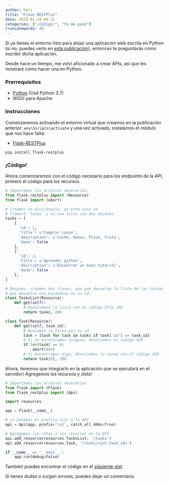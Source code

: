 ```yaml
---
author: Hali
title: "Flask RESTPlus"
date: 2019-01-24 00:31
categories: ["¡Código!", "Ya me pasó"]
truncatewords: 48
---
```


Si ya tienes el entorno listo para alojar una aplicación web escrita en Python
(si no, puedes verlo en [esta publicación][1]), entonces te preguntarás como
escribir dicha aplicación.

Desde hace un tiempo, me volví aficionado a crear APIs, así que les mostraré
cómo hacer una en Python.

### Prerrequisitos
- [Python][2] (Usé Python 3.7)
- WSGI para Apache

### Instrucciones
Comenzaremos activando el entorno virtual que creamos en la publicación
anterior: `env\Scripts\activate` y una vez activado, instalamos el módulo que
nos hace falta:
- [Flask-RESTPlus][3]

`pip install flask-restplus`

### ¡Código!
Ahora comenzaremos con el código necesario para los endpoints de la API, primero
el código para los recursos.

```python
# Importamos los archivos necesarios.
from flask_restplus import (Resource)
from flask import (abort)

# Creamos un diccionario, en este caso se
# llamará `tasks` y es una lista con dos objetos.
tasks = [
    {
      'id': 1,
      'title': u'Comprar cosas',
      'description': u'Leche, Queso, Pizza, Fruta',
      'done': False
    },
    {
      'id': 2,
      'title': u'Aprender python',
      'description': u'Encontrar un buen tutorial',
      'done': False
    },
]

# Después, creamos dos clases, una que devuelve la lista de las tareas y otra
# que devuelve una basandose en su id.
class TasksList(Resource):
    def get(self):
        # Devolvemos la lista con el código http 200
        return tasks, 200

class Task(Resource):
    def get(self, task_id):
        # Buscamos la tarea por su id
        task = [task for task in tasks if task['id'] == task_id]
        # Si no encontramos ninguna, devolvemos el código 404
        if len(task) == 0:
            abort(404)
        # Si encontramos algo, devolvemos la tarea con el código 200
        return task[0], 200
```

Ahora, tenemos que integrarlo en la aplicación que se ejecutará en el servidor\\
Agregamos los recursos y ¡listo!

```python
# Importamos los archivos necesarios
from flask import (Flask)
from flask_restplus import (Api)

import resources

app = Flask(__name__)

# Le ponemos el prefijo «v1» a la API
api = Api(app, prefix='/v1', catch_all_404s=True)

# Agregamos las rutas a los recursos en la API
api.add_resource(resources.TasksList, '/tasks')
api.add_resource(resources.Task, '/tasks/<int:task_id>')

if __name__ == '__main__':
    app.run(debug=False)
```

También puedes encontrar el código en el [siguiente gist][4].

Si tienes dudas o surgen errores, puedes dejar un comentario.

[1]: /blog/2019/01/wsgi-en-apache/
[2]: https://www.python.org
[3]: https://flask-restplus.readthedocs.io/en/stable/
[4]: https://gist.github.com/halivert/7dc06a38b30c2f7093f5b841e893ec6a
